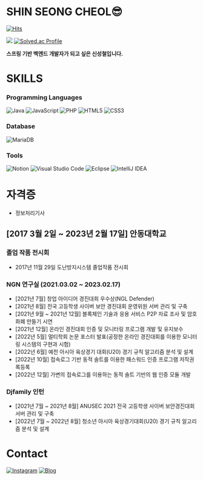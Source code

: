 # SHIN SEONG CHEOL😎
[![Hits](https://hits.seeyoufarm.com/api/count/incr/badge.svg?url=https%3A%2F%2Fgithub.com%2FShinSeongCheol%2Fhit-counter&count_bg=%234F7D8C&title_bg=%230B94BF&icon=reddit.svg&icon_color=%234F7D8C&title=hits&edge_flat=false)](https://hits.seeyoufarm.com)

<img src="https://github-readme-stats.vercel.app/api?username=ShinSeongCheol&theme=vue&show_icons=true"/> [![Solved.ac Profile](http://mazassumnida.wtf/api/v2/generate_badge?boj=cher3725)](https://solved.ac/cher3725/)

**스프링 기반 백엔드 개발자가 되고 싶은 신성철입니다.**

# SKILLS
### Programming Languages
![Java](https://img.shields.io/badge/java-%23ED8B00.svg?style=for-the-badge&logo=java&logoColor=white)
![JavaScript](https://img.shields.io/badge/javascript-%23323330.svg?style=for-the-badge&logo=javascript&logoColor=%23F7DF1E)
![PHP](https://img.shields.io/badge/php-%23777BB4.svg?style=for-the-badge&logo=php&logoColor=white)
![HTML5](https://img.shields.io/badge/html5-%23E34F26.svg?style=for-the-badge&logo=html5&logoColor=white)
![CSS3](https://img.shields.io/badge/css3-%231572B6.svg?style=for-the-badge&logo=css3&logoColor=white)

### Database
![MariaDB](https://img.shields.io/badge/MariaDB-003545?style=for-the-badge&logo=mariadb&logoColor=white)

### Tools
![Notion](https://img.shields.io/badge/Notion-%23000000.svg?style=for-the-badge&logo=notion&logoColor=white)
![Visual Studio Code](https://img.shields.io/badge/Visual%20Studio%20Code-0078d7.svg?style=for-the-badge&logo=visual-studio-code&logoColor=white)
![Eclipse](https://img.shields.io/badge/Eclipse-FE7A16.svg?style=for-the-badge&logo=Eclipse&logoColor=white)
![IntelliJ IDEA](https://img.shields.io/badge/IntelliJIDEA-000000.svg?style=for-the-badge&logo=intellij-idea&logoColor=white)

# 자격증
- 정보처리기사

## [2017 3월 2일 ~ 2023년 2월 17일] 안동대학교
### 졸업 작품 전시회
- 2017년 11월 29일 도난방지시스템 졸업작품 전시회
### NGN 연구실 (2021.03.02 ~ 2023.02.17)
- [2021년 7월] 창업 아이디어 경진대회 우수상(NGL Defender)
- [2021년 8월] 전국 고등학생 사이버 보안 경진대회 운영위원 서버 관리 및 구축
- [2021년 9월 ~ 2021년 12월] 블록체인 기술과 응용 서비스 P2P 자료 조사 및 암호화폐 만들기 시연
- [2021년 12월] 온라인 경진대회 인증 및 모니터링 프로그램 개발 및 유지보수
- [2022년 5월] 멀티학회 논문 포스터 발표(공정한 온라인 경진대회를 이용한 모니터링 시스템의 구현과 시험)
- [2022년 6월] 예천 아시아 육상경기 대회(U20) 경기 규칙 알고리즘 분석 및 설계
- [2022년 10월] 접속로그 기반 동적 솔트를 이용한 패스워드 인증 프로그램 저작권록등록
- [2022년 12월] 가변의 접속로그를 이용하는 동적 솔트 기반의 웹 인증 모듈 개발
### Djfamily 인턴
- [2021년 7월 ~ 2021년 8월] ANUSEC 2021 전국 고등학생 사이버 보안경진대회 서버 관리 및 구축
- [2022년 7월 ~ 2022년 8월] 청소년 아시아 육상경기대회(U20) 경기 규칙 알고리즘 분석 및 설계

# Contact 
<a href="https://www.instagram.com/_seongcheol_/">![Instagram](https://img.shields.io/badge/Instagram-%23E4405F.svg?style=for-the-badge&logo=Instagram&logoColor=white)</a>
<a href="https://holy-season.tistory.com/">![Blog](https://img.shields.io/badge/Blog-FF5722?style=for-the-badge&logo=blog&logoColor=white)</a>
